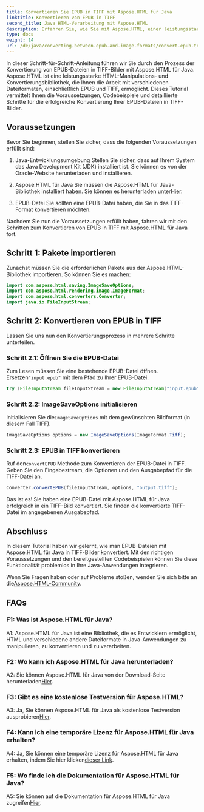 ```yaml
---
title: Konvertieren Sie EPUB in TIFF mit Aspose.HTML für Java
linktitle: Konvertieren von EPUB in TIFF
second_title: Java HTML-Verarbeitung mit Aspose.HTML
description: Erfahren Sie, wie Sie mit Aspose.HTML, einer leistungsstarken HTML-Manipulationsbibliothek, EPUB-Dateien in Java in TIFF-Bilder konvertieren.
type: docs
weight: 14
url: /de/java/converting-between-epub-and-image-formats/convert-epub-to-tiff/
---
```

In dieser Schritt-für-Schritt-Anleitung führen wir Sie durch den Prozess der Konvertierung von EPUB-Dateien in TIFF-Bilder mit Aspose.HTML für Java. Aspose.HTML ist eine leistungsstarke HTML-Manipulations- und Konvertierungsbibliothek, die Ihnen die Arbeit mit verschiedenen Dateiformaten, einschließlich EPUB und TIFF, ermöglicht. Dieses Tutorial vermittelt Ihnen die Voraussetzungen, Codebeispiele und detaillierte Schritte für die erfolgreiche Konvertierung Ihrer EPUB-Dateien in TIFF-Bilder.

## Voraussetzungen

Bevor Sie beginnen, stellen Sie sicher, dass die folgenden Voraussetzungen erfüllt sind:

1. Java-Entwicklungsumgebung
Stellen Sie sicher, dass auf Ihrem System das Java Development Kit (JDK) installiert ist. Sie können es von der Oracle-Website herunterladen und installieren.

2. Aspose.HTML für Java
 Sie müssen die Aspose.HTML für Java-Bibliothek installiert haben. Sie können es herunterladen unter[Hier](https://releases.aspose.com/html/java/).

3. EPUB-Datei
Sie sollten eine EPUB-Datei haben, die Sie in das TIFF-Format konvertieren möchten.

Nachdem Sie nun die Voraussetzungen erfüllt haben, fahren wir mit den Schritten zum Konvertieren von EPUB in TIFF mit Aspose.HTML für Java fort.

## Schritt 1: Pakete importieren

Zunächst müssen Sie die erforderlichen Pakete aus der Aspose.HTML-Bibliothek importieren. So können Sie es machen:

```java
import com.aspose.html.saving.ImageSaveOptions;
import com.aspose.html.rendering.image.ImageFormat;
import com.aspose.html.converters.Converter;
import java.io.FileInputStream;
```

## Schritt 2: Konvertieren von EPUB in TIFF

Lassen Sie uns nun den Konvertierungsprozess in mehrere Schritte unterteilen.

### Schritt 2.1: Öffnen Sie die EPUB-Datei

 Zum Lesen müssen Sie eine bestehende EPUB-Datei öffnen. Ersetzen`"input.epub"` mit dem Pfad zu Ihrer EPUB-Datei.

```java
try (FileInputStream fileInputStream = new FileInputStream("input.epub")) {
```

### Schritt 2.2: ImageSaveOptions initialisieren

 Initialisieren Sie die`ImageSaveOptions` mit dem gewünschten Bildformat (in diesem Fall TIFF).

```java
ImageSaveOptions options = new ImageSaveOptions(ImageFormat.Tiff);
```

### Schritt 2.3: EPUB in TIFF konvertieren

 Ruf den`convertEPUB` Methode zum Konvertieren der EPUB-Datei in TIFF. Geben Sie den Eingabestream, die Optionen und den Ausgabepfad für die TIFF-Datei an.

```java
Converter.convertEPUB(fileInputStream, options, "output.tiff");
```

Das ist es! Sie haben eine EPUB-Datei mit Aspose.HTML für Java erfolgreich in ein TIFF-Bild konvertiert. Sie finden die konvertierte TIFF-Datei im angegebenen Ausgabepfad.

## Abschluss

In diesem Tutorial haben wir gelernt, wie man EPUB-Dateien mit Aspose.HTML für Java in TIFF-Bilder konvertiert. Mit den richtigen Voraussetzungen und den bereitgestellten Codebeispielen können Sie diese Funktionalität problemlos in Ihre Java-Anwendungen integrieren.

Wenn Sie Fragen haben oder auf Probleme stoßen, wenden Sie sich bitte an die[Aspose.HTML-Community](https://forum.aspose.com/).

## FAQs

### F1: Was ist Aspose.HTML für Java?

A1: Aspose.HTML für Java ist eine Bibliothek, die es Entwicklern ermöglicht, HTML und verschiedene andere Dateiformate in Java-Anwendungen zu manipulieren, zu konvertieren und zu verarbeiten.

### F2: Wo kann ich Aspose.HTML für Java herunterladen?

 A2: Sie können Aspose.HTML für Java von der Download-Seite herunterladen[Hier](https://releases.aspose.com/html/java/).

### F3: Gibt es eine kostenlose Testversion für Aspose.HTML?

 A3: Ja, Sie können Aspose.HTML für Java als kostenlose Testversion ausprobieren[Hier](https://releases.aspose.com/).

### F4: Kann ich eine temporäre Lizenz für Aspose.HTML für Java erhalten?

 A4: Ja, Sie können eine temporäre Lizenz für Aspose.HTML für Java erhalten, indem Sie hier klicken[dieser Link](https://purchase.aspose.com/temporary-license/).

### F5: Wo finde ich die Dokumentation für Aspose.HTML für Java?

 A5: Sie können auf die Dokumentation für Aspose.HTML für Java zugreifen[Hier](https://reference.aspose.com/html/java/).